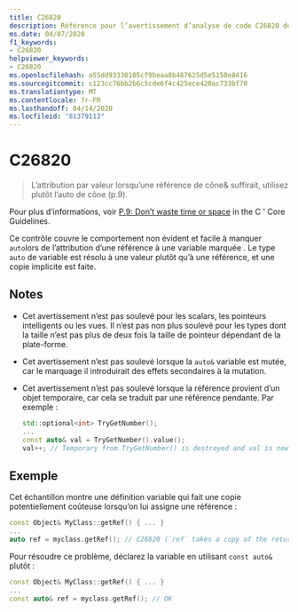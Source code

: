 ```yaml
---
title: C26820
description: Référence pour l’avertissement d’analyse de code C26820 de Microsoft DANS Visual Studio.
ms.date: 04/07/2020
f1_keywords:
- C26820
helpviewer_keywords:
- C26820
ms.openlocfilehash: a55dd93330105cf9beaa8b487625d5e5150e8416
ms.sourcegitcommit: c123cc76bb2b6c5cde6f4c425ece420ac733bf70
ms.translationtype: MT
ms.contentlocale: fr-FR
ms.lasthandoff: 04/14/2020
ms.locfileid: "81379113"
---
```

# <a name="c26820"></a>C26820

> L’attribution par valeur lorsqu’une référence de cône&amp; suffirait, utilisez plutôt l’auto de cône (p.9).

Pour plus d’informations, voir [P.9: Don’t waste time or space](https://github.com/isocpp/CppCoreGuidelines/blob/master/CppCoreGuidelines.md#p9-dont-waste-time-or-space) in the C ' Core Guidelines.

Ce contrôle couvre le comportement non évident et facile à manquer `auto`lors de l’attribution d’une référence à une variable marquée . Le type `auto` de variable est résolu à une valeur plutôt qu’à une référence, et une copie implicite est faite.

## <a name="remarks"></a>Notes

- Cet avertissement n’est pas soulevé pour les scalars, les pointeurs intelligents ou les vues. Il n’est pas non plus soulevé pour les types dont la taille n’est pas plus de deux fois la taille de pointeur dépendant de la plate-forme.
- Cet avertissement n’est pas soulevé lorsque la `auto&` variable est mutée, car le marquage il introduirait des effets secondaires à la mutation.
- Cet avertissement n’est pas soulevé lorsque la référence provient d’un objet temporaire, car cela se traduit par une référence pendante. Par exemple :

  ```cpp
  std::optional<int> TryGetNumber();
  ...
  const auto& val = TryGetNumber().value();
  val++; // Temporary from TryGetNumber() is destroyed and val is now dangling
  ```

## <a name="example"></a>Exemple

Cet échantillon montre une définition variable qui fait une copie potentiellement coûteuse lorsqu’on lui assigne une référence :

```cpp
const Object& MyClass::getRef() { ... }
...
auto ref = myclass.getRef(); // C26820 (`ref` takes a copy of the returned object)
```

Pour résoudre ce problème, déclarez la variable en utilisant `const auto&` plutôt :

```cpp
const Object& MyClass::getRef() { ... }
...
const auto& ref = myclass.getRef(); // OK
```
